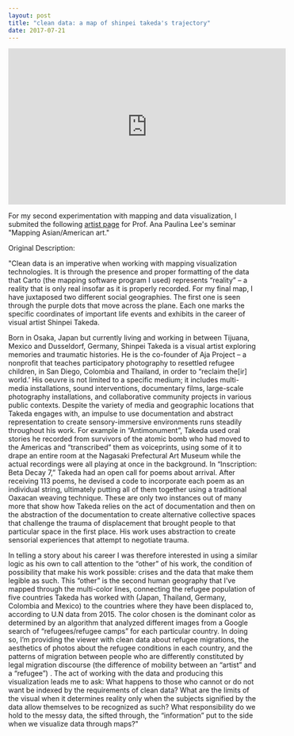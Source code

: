 ```yaml
---
layout: post
title: "clean data: a map of shinpei takeda's trajectory"
date: 2017-07-21
---
```

<iframe width="560" height="315" src="https://www.youtube.com/embed/JmIrlyMRS-M" frameborder="0" allowfullscreen></iframe>

<p>For my second experimentation with mapping and data visualization, I submited the following <a href="http://madap.tome.press/chapter/shinpei-takeda/">artist page</a> for Prof. Ana Paulina Lee's seminar 
"Mapping Asian/American art."</p>
Original Description:<br>
<p>"Clean data is an imperative when working with mapping visualization technologies. It is through the presence and proper formatting of the data that Carto (the mapping software program I used) represents “reality” – a reality that is only real insofar as it is properly recorded. For my final map, I have juxtaposed two different social geographies. The first one is seen through the purple dots that move across the plane. Each one marks the specific coordinates of important life events and exhibits in the career of visual artist Shinpei Takeda.</p>
<p>
Born in Osaka, Japan but currently living and working in between Tijuana, Mexico and Dusseldorf, Germany, Shinpei Takeda is a visual artist exploring memories and traumatic histories. He is the co-founder of Aja Project – a nonprofit that teaches participatory photography to resettled refugee children, in San Diego, Colombia and Thailand, in order to “reclaim the[ir] world.’ His oeuvre is not limited to a specific medium; it includes multi-media installations, sound interventions, documentary films, large-scale photography installations, and collaborative community projects in various public contexts. Despite the variety of media and geographic locations that Takeda engages with, an impulse to use documentation and abstract representation to create sensory-immersive environments runs steadily throughout his work. For example in “Antimonument”, Takeda used oral stories he recorded from survivors of the atomic bomb who had moved to the Americas and “transcribed” them as voiceprints, using some of it to drape an entire room at the Nagasaki Prefectural Art Museum while the actual recordings were all playing at once in the background. In “Inscription: Beta Decay 7,” Takeda had an open call for poems about arrival. After receiving 113 poems, he devised a code to incorporate each poem as an individual string, ultimately putting all of them together using a traditional Oaxacan weaving technique. These are only two instances out of many more that show how Takeda relies on the act of documentation and then on the abstraction of the documentation to create alternative collective spaces that challenge the trauma of displacement that brought people to that particular space in the first place. His work uses abstraction to create sensorial experiences that attempt to negotiate trauma.
</p>
<p>In telling a story about his career I was therefore interested in using a similar logic as his own to call attention to the “other” of his work, the condition of possibility that make his work possible: crises and the data that make them legible as such. This “other” is the second human geography that I’ve mapped through the multi-color lines, connecting the refugee population of five countries Takeda has worked with (Japan, Thailand, Germany, Colombia and Mexico) to the countries where they have been displaced to, according to U.N data from 2015. The color chosen is the dominant color as determined by an algorithm that analyzed different images from a Google search of “refugees/refugee camps” for each particular country. In doing so, I’m providing the viewer with clean data about refugee migrations, the aesthetics of photos about the refugee conditions in each country, and the patterns of migration between people who are differently constituted by legal migration discourse (the difference of mobility between an “artist” and a “refugee”) . The act of working with the data and producing this visualization leads me to ask: What happens to those who cannot or do not want be indexed by the requirements of clean data? What are the limits of the visual when it determines reality only when the subjects signified by the data allow themselves to be recognized as such? What responsibility do we hold to the messy data, the sifted through, the “information” put to the side when we visualize data through maps?"
</p>
